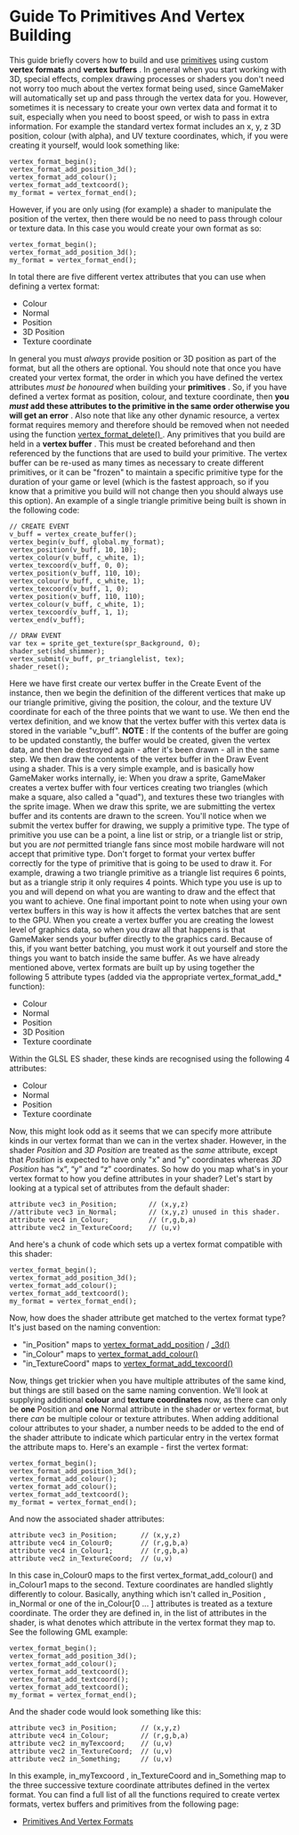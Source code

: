 # Guide To Primitives And Vertex Building

This guide briefly covers how to build and use
[primitives](../GameMaker_Language/GML_Reference/Drawing/Primitives/Primitives_And_Vertex_Formats)
using custom **vertex formats** and **vertex buffers** . In general when
you start working with 3D, special effects, complex drawing processes or
shaders you don't need not worry too much about the vertex format being
used, since GameMaker will automatically set up and pass through the
vertex data for you. However, sometimes it is necessary to create your
own vertex data and format it to suit, especially when you need to boost
speed, or wish to pass in extra information. For example the standard
vertex format includes an x, y, z 3D position, colour (with alpha), and
UV texture coordinates, which, if you were creating it yourself, would
look something like:

``` gml
vertex_format_begin();
vertex_format_add_position_3d();
vertex_format_add_colour();
vertex_format_add_textcoord();
my_format = vertex_format_end();
```

However, if you are only using (for example) a shader to manipulate the
position of the vertex, then there would be no need to pass through
colour or texture data. In this case you would create your own format as
so:

``` gml
vertex_format_begin();
vertex_format_add_position_3d();
my_format = vertex_format_end();
```

In total there are five different vertex attributes that you can use
when defining a vertex format:

-   Colour
-   Normal
-   Position
-   3D Position
-   Texture coordinate

In general you must *always* provide position or 3D position as part of
the format, but all the others are optional. You should note that once
you have created your vertex format, the order in which you have defined
the vertex attributes *must be honoured* when building your
**primitives** . So, if you have defined a vertex format as position,
colour, and texture coordinate, then **you *must* add these attributes
to the primitive in the same order otherwise you will get an error** .
Also note that like any other dynamic resource, a vertex format requires
memory and therefore should be removed when not needed using the
function [ vertex_format_delete()
](../GameMaker_Language/GML_Reference/Drawing/Primitives/vertex_format_delete)
. Any primitives that you build are held in a **vertex buffer** . This
must be created beforehand and then referenced by the functions that are
used to build your primitive. The vertex buffer can be re-used as many
times as necessary to create different primitives, or it can be "frozen"
to maintain a specific primitive type for the duration of your game or
level (which is the fastest approach, so if you know that a primitive
you build will not change then you should always use this option). An
example of a single triangle primitive being built is shown in the
following code:

``` gml
// CREATE EVENT
v_buff = vertex_create_buffer();
vertex_begin(v_buff, global.my_format);
vertex_position(v_buff, 10, 10);
vertex_colour(v_buff, c_white, 1);
vertex_texcoord(v_buff, 0, 0);
vertex_position(v_buff, 110, 10);
vertex_colour(v_buff, c_white, 1);
vertex_texcoord(v_buff, 1, 0);
vertex_position(v_buff, 110, 110);
vertex_colour(v_buff, c_white, 1);
vertex_texcoord(v_buff, 1, 1);
vertex_end(v_buff);

// DRAW EVENT
var tex = sprite_get_texture(spr_Background, 0);
shader_set(shd_shimmer);
vertex_submit(v_buff, pr_trianglelist, tex);
shader_reset();
```

Here we have first create our vertex buffer in the Create Event of the
instance, then we begin the definition of the different vertices that
make up our triangle primitive, giving the position, the colour, and the
texture UV coordinate for each of the three points that we want to use.
We then end the vertex definition, and we know that the vertex buffer
with this vertex data is stored in the variable "v_buff". **NOTE** : If
the contents of the buffer are going to be updated constantly, the
buffer would be created, given the vertex data, and then be destroyed
again - after it's been drawn - all in the same step. We then draw the
contents of the vertex buffer in the Draw Event using a shader. This is
a very simple example, and is basically how GameMaker works internally,
ie: When you draw a sprite, GameMaker creates a vertex buffer with four
vertices creating two triangles (which make a square, also called a
"quad"), and textures these two triangles with the sprite image. When we
draw this sprite, we are submitting the vertex buffer and its contents
are drawn to the screen. You'll notice when we submit the vertex buffer
for drawing, we supply a primitive type. The type of primitive you use
can be a point, a line list or strip, or a triangle list or strip, but
you are *not* permitted triangle fans since most mobile hardware will
not accept that primitive type. Don't forget to format your vertex
buffer correctly for the type of primitive that is going to be used to
draw it. For example, drawing a two triangle primitive as a triangle
list requires 6 points, but as a triangle strip it only requires 4
points. Which type you use is up to you and will depend on what you are
wanting to draw and the effect that you want to achieve. One final
important point to note when using your own vertex buffers in this way
is how it affects the vertex batches that are sent to the GPU. When you
create a vertex buffer you are creating the lowest level of graphics
data, so when you draw all that happens is that GameMaker sends your
buffer directly to the graphics card. Because of this, if you want
better batching, you must work it out yourself and store the things you
want to batch inside the same buffer. As we have already mentioned
above, vertex formats are built up by using together the following 5
attribute types (added via the appropriate vertex_format_add\_\*
function):

-   Colour
-   Normal
-   Position
-   3D Position
-   Texture coordinate

Within the GLSL ES shader, these kinds are recognised using the
following 4 attributes:

-   Colour
-   Normal
-   Position
-   Texture coordinate

Now, this might look odd as it seems that we can specify more attribute
kinds in our vertex format than we can in the vertex shader. However, in
the shader *Position* and *3D Position* are treated as the *same*
attribute, except that *Position* is expected to have only "x" and "y"
coordinates whereas *3D Position* has “x”, “y” and “z” coordinates. So
how do you map what's in your vertex format to how you define attributes
in your shader? Let's start by looking at a typical set of attributes
from the default shader:

``` gml
attribute vec3 in_Position;        // (x,y,z)
//attribute vec3 in_Normal;        // (x,y,z) unused in this shader.
attribute vec4 in_Colour;          // (r,g,b,a)
attribute vec2 in_TextureCoord;    // (u,v)
```

And here's a chunk of code which sets up a vertex format compatible with
this shader:

``` gml
vertex_format_begin();
vertex_format_add_position_3d();
vertex_format_add_colour();
vertex_format_add_textcoord();
my_format = vertex_format_end();
```

Now, how does the shader attribute get matched to the vertex format
type? It's just based on the naming convention:

-    "in_Position" maps to
    [vertex_format_add_position](../GameMaker_Language/GML_Reference/Drawing/Primitives/vertex_format_add_position)
    /
    [\_3d()](../GameMaker_Language/GML_Reference/Drawing/Primitives/vertex_format_add_position_3d)
-    "in_Colour" maps to [ vertex_format_add_colour()
    ](../GameMaker_Language/GML_Reference/Drawing/Primitives/vertex_format_add_colour)
-    "in_TextureCoord" maps to [ vertex_format_add_texcoord()
    ](../GameMaker_Language/GML_Reference/Drawing/Primitives/vertex_format_add_texcoord)

Now, things get trickier when you have multiple attributes of the same
kind, but things are still based on the same naming convention. We'll
look at supplying additional **colour** and **texture coordinates** now,
as there can only be **one** Position and **one** Normal attribute in
the shader or vertex format, but there *can* be multiple colour or
texture attributes. When adding additional colour attributes to your
shader, a number needs to be added to the end of the shader attribute to
indicate which particular entry in the vertex format the attribute maps
to. Here's an example - first the vertex format:

``` gml
vertex_format_begin();
vertex_format_add_position_3d();
vertex_format_add_colour();
vertex_format_add_colour();
vertex_format_add_textcoord();
my_format = vertex_format_end();
```

And now the associated shader attributes:

``` gml
attribute vec3 in_Position;      // (x,y,z)
attribute vec4 in_Colour0;       // (r,g,b,a)
attribute vec4 in_Colour1;       // (r,g,b,a)
attribute vec2 in_TextureCoord;  // (u,v)
```

In this case in_Colour0 maps to the first vertex_format_add_colour() and
in_Colour1 maps to the second. Texture coordinates are handled slightly
differently to colour. Basically, anything which isn't called
in_Position , in_Normal or one of the in_Colour\[0 ... \] attributes is
treated as a texture coordinate. The order they are defined in, in the
list of attributes in the shader, is what denotes which attribute in the
vertex format they map to. See the following GML example:

``` gml
vertex_format_begin();
vertex_format_add_position_3d();
vertex_format_add_colour();
vertex_format_add_textcoord();
vertex_format_add_textcoord();
vertex_format_add_textcoord();
my_format = vertex_format_end();
```

And the shader code would look something like this:

``` gml
attribute vec3 in_Position;      // (x,y,z)
attribute vec4 in_Colour;        // (r,g,b,a)
attribute vec2 in_myTexcoord;    // (u,v)
attribute vec2 in_TextureCoord;  // (u,v)
attribute vec2 in_Something;     // (u,v)
```

In this example, in_myTexcoord , in_TextureCoord and in_Something map to
the three successive texture coordinate attributes defined in the vertex
format. You can find a full list of all the functions required to create
vertex formats, vertex buffers and primitives from the following page:

-   [Primitives And Vertex
    Formats](../GameMaker_Language/GML_Reference/Drawing/Primitives/Primitives_And_Vertex_Formats)
